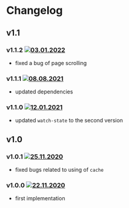 # Changelog

## v1.1

### v1.1.2 [![03.01.2022](https://img.shields.io/date/1641206419)](https://github.com/d8corp/watch-state-react-modal/tree/v1.1.2)
- fixed a bug of page scrolling

### v1.1.1 [![08.08.2021](https://img.shields.io/date/1628370158)](https://github.com/d8corp/watch-state-react-modal/tree/v1.1.1)
- updated dependencies

### v1.1.0 [![12.01.2021](https://img.shields.io/date/1610476614)](https://github.com/d8corp/watch-state-react-modal/tree/v1.1.0)
- updated `watch-state` to the second version

## v1.0

### v1.0.1 [![25.11.2020](https://img.shields.io/date/1606252516)](https://github.com/d8corp/watch-state-react-modal/tree/v1.0.1)
- fixed bugs related to using of `cache`

### v1.0.0 [![22.11.2020](https://img.shields.io/date/1606072840)](https://github.com/d8corp/watch-state-react-modal/tree/v1.0.0)
- first implementation
